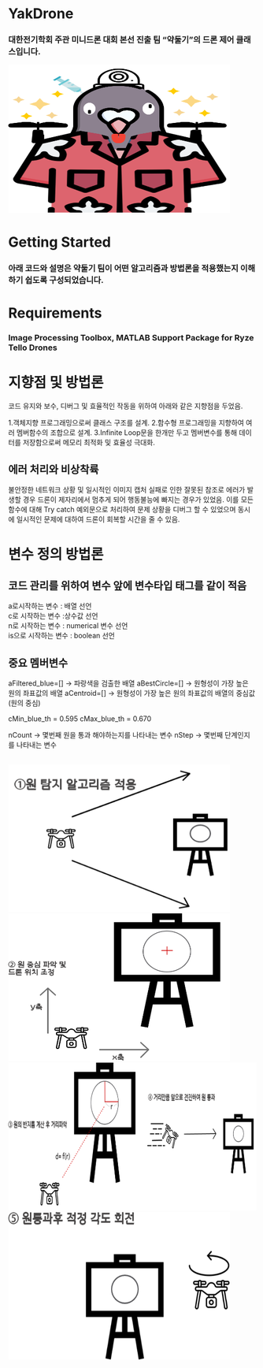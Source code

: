 # YakDrone
 ### 대한전기학회 주관 미니드론 대회 본선 진출 팀 “약둘기”의 드론 제어 클래스입니다.
 <img src="https://github.com/YAKDEEE/YAK_DRONE_TEAM/blob/main/images/YakDulGi.png" width="450px" height="300px" title="px(픽셀) 크기 설정" alt="RubberDuck"></img>

# Getting Started
### 아래 코드와 설명은 약둘기 팀이 어떤 알고리즘과 방법론을 적용했는지 이해하기 쉽도록 구성되었습니다.    

# Requirements
 ### Image Processing Toolbox, MATLAB Support Package for Ryze Tello Drones    

# 지향점 및 방법론
 코드 유지와 보수, 디버그 및 효율적인 작동을 위하여 아래와 같은 지향점을 두었음.

1.객체지향 프로그래밍으로써 클래스 구조를 설계.
2.함수형 프로그래밍을 지향하여 여러 멤버함수의 조합으로 설계.
3.Infinite Loop문을 한개만 두고 멤버변수를 통해 데이터를 저장함으로써 메모리 최적화 및 효율성 극대화.

## 에러 처리와 비상착륙

불안정한 네트워크 상황 및 일시적인 이미지 캡처 실패로 인한 잘못된 참조로 에러가 발생할 경우 드론이 제자리에서 멈추게 되어 행동불능에 빠지는 경우가 있었음.
이를 모든 함수에 대해 Try catch 예외문으로 처리하여 문제 상황을 디버그 할 수 있었으며 동시에 일시적인 문제에 대하여 드론이 회복할 시간을 줄 수 있음. 

     
# 변수 정의 방법론
## 코드 관리를 위하여 변수 앞에 변수타입 태그를 같이 적음
a로시작하는 변수 : 배열 선언   
c로 시작하는 변수 :상수값 선언   
n로 시작하는 변수 : numerical 변수 선언   
is으로 시작하는 변수 : boolean 선언   


## 중요 멤버변수
aFiltered_blue=[] → 파랑색을 검출한 배열
aBestCircle=[] → 원형성이 가장 높은 원의 좌표값의 배열
aCentroid=[] →  원형성이 가장 높은 원의 좌표값의 배열의 중심값 (원의 중심)

cMin_blue_th = 0.595
cMax_blue_th = 0.670

nCount → 몇번째 원을 통과 해야하는지를 나타내는  변수 
nStep -> 몇번째 단계인지를 나타내는 변수

## 
<img src="https://github.com/YAKDEEE/YAK_DRONE_TEAM/blob/main/images/circlefind.png" width="450px" height="300px" title="px(픽셀) 크기 설정" alt="RubberDuck"></img><br/>
<img src="https://github.com/YAKDEEE/YAK_DRONE_TEAM/blob/main/images/center.png" width="450px" height="300px" title="px(픽셀) 크기 설정" alt="RubberDuck"></img><br/>
<img src="https://github.com/YAKDEEE/YAK_DRONE_TEAM/blob/main/images/centerfinder.png" width="900px" height="300px" title="px(픽셀) 크기 설정" alt="RubberDuck"></img><br/>
<img src="https://github.com/YAKDEEE/YAK_DRONE_TEAM/blob/main/images/turn.png" width="450px" height="300px" title="px(픽셀) 크기 설정" alt="RubberDuck"></img><br/>
<br/>





